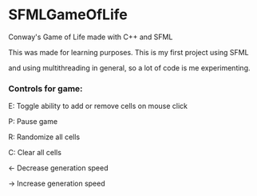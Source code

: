# SFMLGameOfLife
Conway's Game of Life made with C++ and SFML

This was made for learning purposes. This is my first project using SFML

and using multithreading in general, so a lot of code is me experimenting.

### Controls for game:
E: Toggle ability to add or remove cells on mouse click

P: Pause game

R: Randomize all cells

C: Clear all cells

<- Decrease generation speed

-> Increase generation speed
